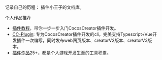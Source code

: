 记录自己的历程：
插件小王子的文档库。

个人作品推荐

- [插件教程](./tutorial/index.md)，带你一步一步入门CocosCreator插件开发。
- [CC-Plugin](https://www.npmjs.com/package/cc-plugin): 专为CocosCreator插件开发的cli，完美支持Typescript+Vue开发插件一次编写，同时发布web网页版本、creatorV2版本、creatorV3版本。
- [插件作品](https://store.cocos.com/app/search?name=xu_yanfeng)25+，都是个人游戏开发生涯的工具积累。

